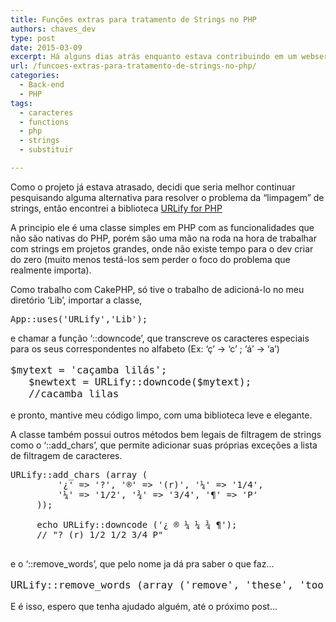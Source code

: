 ```yaml
---
title: Funções extras para tratamento de Strings no PHP
authors: chaves_dev
type: post
date: 2015-03-09
excerpt: Há alguns dias atrás enquanto estava contribuindo em um webservice, me deparei novamente com um problema para tratamento de strings no PHP, onde precisava fazer algumas operações extras.
url: /funcoes-extras-para-tratamento-de-strings-no-php/
categories:
  - Back-end
  - PHP
tags:
  - caracteres
  - functions
  - php
  - strings
  - substituir

---
```

Como o projeto já estava atrasado, decidi que seria melhor continuar pesquisando alguma alternativa para resolver o problema da &#8220;limpagem&#8221; de strings, então encontrei a biblioteca [URLify for PHP][1]

A principio ele é uma classe simples em PHP com as funcionalidades que não são nativas do PHP, porém são uma mão na roda na hora de trabalhar com strings em projetos grandes, onde não existe tempo para o dev criar do zero (muito menos testá-los sem perder o foco do problema que realmente importa).

Como trabalho com CakePHP, só tive o trabalho de adicioná-lo no meu diretório &#8216;Lib&#8217;, importar a classe,

<pre class="lang-php">App::uses('URLify','Lib');
</pre>

e chamar a função &#8216;::downcode&#8217;, que transcreve os caracteres especiais para os seus correspondentes no alfabeto (Ex: &#8216;ç&#8217; -> &#8216;c&#8217; ; &#8216;á&#8217; -> &#8216;a&#8217;)

<pre style="font-size:16px" class="lang-php">$mytext = 'caçamba lilás';
   $newtext = URLify::downcode($mytext);
   //cacamba lilas
</pre>

e pronto, mantive meu código limpo, com uma biblioteca leve e elegante.

A classe também possui outros métodos bem legais de filtragem de strings como o &#8216;::add_chars&#8217;, que permite adicionar suas próprias exceções a lista de filtragem de caracteres.

<pre class="lang-php">URLify::add_chars (array (
         '¿' =&gt; '?', '®' =&gt; '(r)', '¼' =&gt; '1/4',
         '¼' =&gt; '1/2', '¾' =&gt; '3/4', '¶' =&gt; 'P'
     ));

     echo URLify::downcode ('¿ ® ¼ ¼ ¾ ¶');
     // "? (r) 1/2 1/2 3/4 P"

</pre>

e o &#8216;::remove_words&#8217;, que pelo nome ja dá pra saber o que faz&#8230;

<pre style="font-size:16px" class="lang-php">URLify::remove_words (array ('remove', 'these', 'too'));
</pre>

E é isso, espero que tenha ajudado alguém, até o próximo post&#8230;

 [1]: https://github.com/jbroadway/urlify " URLify for PHP"